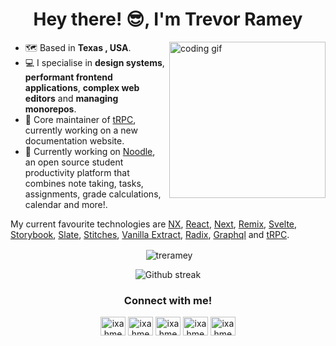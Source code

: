 <h1 align="center">Hey there! 😎, I'm Trevor Ramey</h1>
<img align="right" src="https://media.giphy.com/media/xUA7bdpLxQhsSQdyog/giphy.gif" alt="coding gif" width="250">

- 🗺️ Based in **Texas , USA**.
- 💻 I specialise in **design systems**, **performant frontend applications**, **complex web editors** and **managing monorepos**.
- 🔮 Core maintainer of [tRPC](https://github.com/trpc/trpc), currently working on a new documentation website.
- 🚀 Currently working on [Noodle](https://github.com/ixahmedxi/noodle), an open source student productivity platform that combines note taking, tasks, assignments, grade calculations, calendar and more!.

My current favourite technologies are [NX](https://nx.dev), [React](https://reactjs.org), [Next](https://nextjs.org), [Remix](https://remix.run), [Svelte](https://svelte.dev), [Storybook](https://storybook.js.org), [Slate](https://slatejs.org), [Stitches](https://stitches.dev), [Vanilla Extract](https://vanilla-extract.style), [Radix](https://radix-ui.com), [Graphql](https://graphql.org) and [tRPC](https://trpc.io).

<div align="center">
<p>&nbsp;<img align="center" src="https://github-readme-stats.vercel.app/api?username=treramey&show_icons=true&locale=en&theme=github_dark&hide_border=true" alt="treramey" /></p>
</div>

<div align="center">
<p>
<img src="https://github-readme-streak-stats.herokuapp.com?user=treramey&theme=github-dark-blue&hide_border=true" alt="Github streak" />
</p>
</div>

<h3 align="center">Connect with me!</h3>
<p align="center">
<a href="https://codepen.io/ixahmedxi" target="blank"><img align="center" src="https://raw.githubusercontent.com/rahuldkjain/github-profile-readme-generator/master/src/images/icons/Social/codepen.svg" alt="ixahmedxi" height="30" width="40" /></a>
<a href="https://twitter.com/ixahmedxii" target="blank"><img align="center" src="https://raw.githubusercontent.com/rahuldkjain/github-profile-readme-generator/master/src/images/icons/Social/twitter.svg" alt="ixahmedxii" height="30" width="40" /></a>
<a href="https://linkedin.com/in/ixahmedxi" target="blank"><img align="center" src="https://raw.githubusercontent.com/rahuldkjain/github-profile-readme-generator/master/src/images/icons/Social/linked-in-alt.svg" alt="ixahmedxi" height="30" width="40" /></a>
<a href="https://instagram.com/ix.ahmed.xi" target="blank"><img align="center" src="https://raw.githubusercontent.com/rahuldkjain/github-profile-readme-generator/master/src/images/icons/Social/instagram.svg" alt="ixahmedxi" height="30" width="40" /></a>
<a href="https://medium.com/@ixahmedxi" target="blank"><img align="center" src="https://raw.githubusercontent.com/rahuldkjain/github-profile-readme-generator/master/src/images/icons/Social/medium.svg" alt="ixahmedxi" height="30" width="40" /></a>
</p>

